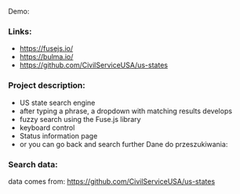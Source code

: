 Demo:


### Links:
- https://fusejs.io/
- https://bulma.io/
- https://github.com/CivilServiceUSA/us-states
### Project description:
- US state search engine
- after typing a phrase, a dropdown with matching results develops
- fuzzy search using the Fuse.js library
- keyboard control
- Status information page
- or you can go back and search further
Dane do przeszukiwania:
### Search data:
data comes from: https://github.com/CivilServiceUSA/us-states
